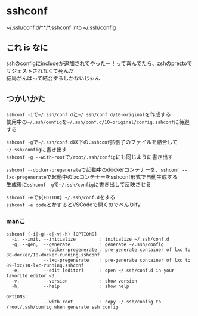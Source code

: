 # sshconf
~/.ssh/conf.d/**/*.sshconf into ~/.ssh/config

## これ is なに

sshのconfigにincludeが追加されてやったー！って喜んでたら、zshのpreztoでサジェストされなくて死んだ  
結局がんばって結合するしかないじゃん

## つかいかた

`sshconf -i`で`~/.ssh/conf.d`と`~/.ssh/conf.d/10-original`を作成する  
使用中の`~/.ssh/config`を`~/.ssh/conf.d/10-original/config.sshconf`に待避する

`sshconf -g`で`~/.ssh/conf.d`以下の`.sshconf`拡張子のファイルを結合して`~/.ssh/config`に書き出す  
`sshconf -g --with-root`で`/root/.ssh/config`にも同じように書き出す

`sshconf --docker-pregenerate`で起動中のdockerコンテナーを、`sshconf --lxc-pregenerate`で起動中のlxcコンテナーをsshconf形式で自動生成する  
生成後に`sshconf -g`で`~/.ssh/config`に書き出して反映させる

`sshconf -e`で`${EDITOR} ~/.ssh/conf.d`をする  
`sshconf -e code`とかするとVSCodeで開くのでべんりify

### manこ

```
sshconf (-i|-g|-e|-v|-h) [OPTIONS]
  -i, --init, --initialize         : initialize ~/.ssh/conf.d
  -g, --gen,  --generate           : generate ~/.ssh/config
              --docker-pregenerate : pre-generate container of lxc to 88-docker/10-docker-running.sshconf
              --lxc-pregenerate    : pre-generate container of lxc to 89-lxc/10-lxc-running.sshconf
  -e,         --edit [editor]      : open ~/.ssh/conf.d in your favorite editor <3
  -v,         --version            : show version
  -h,         --help               : show help

OPTIONS:
              --with-root          : copy ~/.ssh/config to /root/.ssh/config when generate ssh config
```
